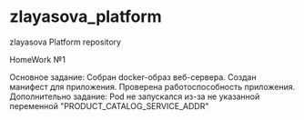 # zlayasova_platform
zlayasova Platform repository

HomeWork №1

Основное задание: Собран docker-образ веб-сервера. Создан манифест для приложения. Проверена работоспособность приложения.
Дополнительно задание: Pod не запускался из-за не указанной переменной "PRODUCT_CATALOG_SERVICE_ADDR"